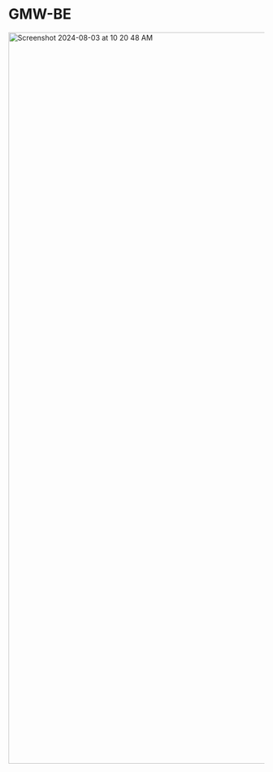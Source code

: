 # GMW-BE

<img width="1440" alt="Screenshot 2024-08-03 at 10 20 48 AM" src="https://github.com/user-attachments/assets/1b01c7ae-26fa-4b83-a957-2b15202c9255">
